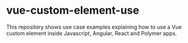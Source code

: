 # vue-custom-element-use
This repository shows use case examples explaining how to use a Vue custom element inside Javascript, Angular, React and Polymer apps.
